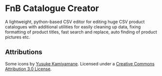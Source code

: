 # FnB Catalogue Creator

A lightweight, python-based CSV editor for editing huge CSV product catalogues with additional utilities for easily cleaning up data, fixing formatting of product titles, fast search and replace, auto finding of product pictures etc.

## Attributions

Some icons by [Yusuke Kamiyamane](http://p.yusukekamiyamane.com/). Licensed under
a [Creative Commons Attribution 3.0 License](http://creativecommons.org/licenses/by/3.0/).
